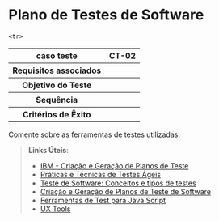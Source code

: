 # Plano de Testes de Software

<table>
  <tr>
    <th> caso teste</th>
    <th> CT-02     </TH>
  </tr>
  <tr>
  <th> Requisitos associados </th>
  <th>          </th>
  </tr>
  
   <tr>
  <th> Objetivo do Teste </th>
   <th>          </th>
  </tr>
  
   <tr>
  <th> Sequência </th>
   <th>          </th>
  </tr>
   
    <tr>
  <th> Critérios de Êxito</th>
   <th>          </th>
  </tr>
  
  
</table>
Comente sobre as ferramentas de testes utilizadas.
 
> **Links Úteis**:
> - [IBM - Criação e Geração de Planos de Teste](https://www.ibm.com/developerworks/br/local/rational/criacao_geracao_planos_testes_software/index.html)
> - [Práticas e Técnicas de Testes Ágeis](http://assiste.serpro.gov.br/serproagil/Apresenta/slides.pdf)
> -  [Teste de Software: Conceitos e tipos de testes](https://blog.onedaytesting.com.br/teste-de-software/)
> - [Criação e Geração de Planos de Teste de Software](https://www.ibm.com/developerworks/br/local/rational/criacao_geracao_planos_testes_software/index.html)
> - [Ferramentas de Test para Java Script](https://geekflare.com/javascript-unit-testing/)
> - [UX Tools](https://uxdesign.cc/ux-user-research-and-user-testing-tools-2d339d379dc7)

